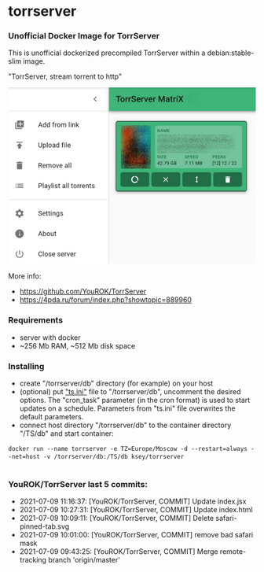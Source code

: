 # torrserver
### Unofficial Docker Image for TorrServer

This is unofficial dockerized precompiled TorrServer within a debian:stable-slim image.

"TorrServer, stream torrent to http"

![TorrServer](https://raw.githubusercontent.com/MrKsey/torrserver/master/ts.jpg)

More info:
- https://github.com/YouROK/TorrServer
- https://4pda.ru/forum/index.php?showtopic=889960

### Requirements

* server with docker
* ~256 Mb RAM, ~512 Mb disk space 

### Installing

- сreate "/torrserver/db" directory (for example) on your host
- (optional) put ["ts.ini"](https://raw.githubusercontent.com/MrKsey/torrserver/master/ts.ini) file to "/torrserver/db", uncomment the desired options. The "cron_task" parameter (in the cron format) is used to start updates on a schedule. Parameters from "ts.ini" file overwrites the default parameters.
- connect host directory "/torrserver/db" to the container directory "/TS/db" and start container:
```
docker run --name torrserver -e TZ=Europe/Moscow -d --restart=always --net=host -v /torrserver/db:/TS/db ksey/torrserver
```






















































































































































# #
### YouROK/TorrServer last 5 commits:
* 2021-07-09 11:16:37: [YouROK/TorrServer, COMMIT] Update index.jsx
* 2021-07-09 10:27:31: [YouROK/TorrServer, COMMIT] Update index.html
* 2021-07-09 10:09:11: [YouROK/TorrServer, COMMIT] Delete safari-pinned-tab.svg
* 2021-07-09 10:01:00: [YouROK/TorrServer, COMMIT] remove bad safari mask
* 2021-07-09 09:43:25: [YouROK/TorrServer, COMMIT] Merge remote-tracking branch 'origin/master'
